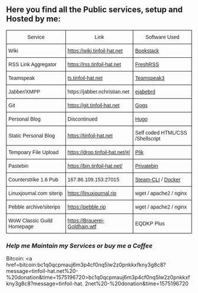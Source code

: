 ## Here you find all the Public services, setup and Hosted by me:

<style type="text/css">
.tg  {border-collapse:collapse;border-spacing:0;}
.tg td{font-family:Arial, sans-serif;font-size:14px;padding:10px 5px;border-style:solid;border-width:1px;overflow:hidden;word-break:normal;border-color:black;}
.tg th{font-family:Arial, sans-serif;font-size:14px;font-weight:normal;padding:10px 5px;border-style:solid;border-width:1px;overflow:hidden;word-break:normal;border-color:black;}
</style>
<table class="tg">
  <tr>
    <th class="tg-nklv">Service<br></th>
    <th class="tg-h9ma">Link</th>
    <th class="tg-h6i3">Software Used</th>
  </tr>
  <tr>
    <td class="tg-45q3">Wiki<br></td>
    <td class="tg-cakw"><a href=https://wiki.tinfoil-hat.net>https://wiki.tinfoil-hat.net</a></td>
    <td class="tg-cakw"><a href="https://www.bookstackapp.com/">Bookstack</a></td>
  </tr>
  <tr>
    <td class="tg-55q3">RSS Link Aggregator<br></td>
    <td class="tg-zakw"><a href=https://rss.tinfoil-hat.net>https://rss.tinfoil-hat.net</a></td>
    <td class="tg-zakw"><a href="https://freshrss.github.io/FreshRSS/">FreshRSS</a></td>
  </tr>
  <tr>
    <td class="tg-h9ma">Teamspeak</td>
    <td class="tg-uyrh"><a href=ts3server://ts.tinfoil-hat.net>ts.tinfoil-hat.net</td>
    <td class="tg-uyrh"><a href="https://www.teamspeak.com/en/">Teamspeak3</a></td>
  </tr>
  <tr>
    <td class="tg-45q3">Jabber/XMPP</td>
    <td class="tg-cakw">https://jabber.nchristian.net</td>
    <td class="tg-cakw"><a href="https://ejabberd.im/">ejabebrd</a></td>
  </tr>
  <tr>
    <td class="tg-h9ma">Git</td>
    <td class="tg-uyrh"><a href=https://git.tinfoil-hat.net/>https://git.tinfoil-hat.net</a></td>
    <td class="tg-uyrh"><a href="https://gogs.io/">Gogs</a></td>
  </tr>
  <tr>
    <td class="tg-45q3">Personal Blog</td>
    <td class="tg-cakw">Discontinued</td>
    <td class="tg-cakw"><a href="https://gohugo.io/">Hugo</a></td>
  </tr>
  <tr>
    <td class="tg-h9ma">Static Personal Blog</td>
    <td class="tg-uyrh"><a href=https://tinfoil-hat.net/>https://tinfoil-hat.net</a></td>
    <td class="tg-uyrh">Self coded HTML/CSS /Shellscript</td>
  </tr>
  <tr>
    <td class="tg-45q3">Tempoary File Upload</td>
    <td class="tg-cakw"><a href=https://drop.tinfoil-hat.net/#/>https://drop.tinfoil-hat.net/#/</a></td>
    <td class="tg-cakw"><a href="https://github.com/root-gg/plik">Plik</a></td>
  </tr>
  <tr>
    <td class="tg-h9ma">Pastebin</td>
    <td class="tg-uyrh"><a href=https://bin.tinfoil-hat.net/>https://bin.tinfoil-hat.net/</a></td>
    <td class="tg-uyrh"><a href="https://privatebin.info/">Privatebin</a></td>
  </tr>
  <tr>
    <td class="tg-45q3">Counterstrike 1.6 Pub</td>
    <td class="tg-cakw">167.86.109.153:27015</td>
    <td class="tg-cakw"><a href="https://developer.valvesoftware.com/wiki/SteamCMD">Steam-CLI</a> / <a href="https://www.docker.com/">Docker</a></td>
  </tr>
  <tr>
    <td class="tg-h9ma">Linuxjournal.com siterip</td>
    <td class="tg-uyrh"><a href=https://linuxjournal.rip>https://linuxjournal.rip</a></td>
    <td class="tg-uyrh">wget / apache2 / nginx</td>
  </tr>
  <tr>
    <td class="tg-h9ma">Pebble archive/siterips</td>
    <td class="tg-uyrh"><a href=https://pebble.rip>https://pebble.rip</a></td>
    <td class="tg-uyrh">wget / apache2 / nginx</td>
  </tr>
  <tr>
    <td class="tg-h9ma">WoW Classic Guild Homepage</td>
    <td class="tg-uyrh"><a href=https://Brauerei-Goldhain.wtf>https://Brauerei-Goldhain.wtf</a></td>
    <td class="tg-uyrh">EQDKP Plus</td>
  </tr>
</table>

### *Help me Maintain my Services or buy me a Coffee*

Bitcoin: <a href=bitcoin:bc1q0qcpmauj6m3p4cf0nq5lw2z0pnkkxfkny3g8c8?message=tinfoil-hat.net%20-%20donation&time=1575196720>bc1q0qcpmauj6m3p4cf0nq5lw2z0pnkkxfkny3g8c8?message=tinfoil-hat. 2net%20-%20donation&time=1575196720</a>
